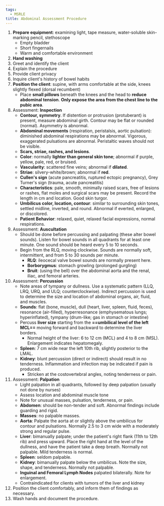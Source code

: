 ```yaml
---
tags:
  - MSRLE
title: Abdominal Assessment Procedure
---
```

1. **Prepare equipment**: examining light, tape measure, water-soluble skin-marking pencil, stethoscope
	- Empty bladder
	- Short fingernails
	- Warm and comfortable environment
2. **Hand washing**
3. Greet and identify the client
4. Explain the procedure
5. Provide client privacy
6. Inquire client's history of bowel habits
7. **Position the client**: supine, with arms comfortable at the side, knees slightly flexed (dorsal recumbent)
	- Place **small pillows** beneath the knees and the head to **reduce abdominal tension**. **Only expose the area from the chest line to the pubic area**.
8. Assessment: **Inspection**
	- **Contour, symmetry**. If distention or protrusion (protuberant) is present, measure abdominal girth. Contour may be flat or rounded (normal). Asymmetry is abnormal.
	- **Abdominal movements** (respiration, peristalsis, aortic pulsation): diminished abdominal respirations may be abnormal. Vigorous, exaggerated pulsations are abnormal. Peristaltic waves should not be visible.
	- **Scars, striae, rashes, and lesions**.
	- **Color**: normally **lighter than general skin tone**; abnormal if purple, yellow, pale, red, or bruised.
	- **Vascularity**: scattered fine veins; abnormal if **dilated**.
	- **Striae**: silvery-white/brown; abnormal if **red**.
	- **Cullen's sign** (acute pancreatitis, ruptured ectopic pregnancy), Grey Turner's sign (trauma, acute pancreatitis)
	- **Characteristics**: pale, smooth, minimally raised scars, free of lesions or rashes, flat moles and surgical scars may be present. Record the length in cm and location. Good skin turgor.
	- **Umbilicus color, location, contour**: similar to surrounding skin tones, settled midline, inverted, and round. Abnormal if everted, enlarged, or discolored.
	- **Patient Behavior**: relaxed, quiet, relaxed facial expressions, normal respirations.
9. Assessment: **Auscultation**
	- Should be done before percussing and palpating (these alter bowel sounds). Listen for bowel sounds in all quadrants for at least one minute. One sound should be heard every 5 to 10 seconds.
	- Begin from the RLQ, moving clockwise. Sounds are normally soft, intermittent, and from 5 to 30 sounds per minute.
		- **RLQ**: ileocecal valve bowel sounds are normally present here.
		- **Borborygmus**: stomach growling (prolonged gurgling)
		- **Bruit**: (using the bell) over the abdominal aorta and the renal, iliac, and femoral arteries.
10. Assessment: **Percussion**
	- Note areas of tympany or dullness. Use a systematic pattern (LLQ, LRQ, URQ, and ULQ; counterclockwise). Indirect percussion is used to determine the size and location of abdominal organs, air, fluid, and muscles.
	- **Sounds**: flat (bone, muscle), dull (heart, liver, spleen, fluid, feces), resonance (air-filled), hyperresonance (emphysematous lungs; hyperinflated), tympany (drum-like; gas in stomach or intestine)
	- Percuss **liver size** starting from the **==umbilical level of the left MCL==** moving forward and backward to determine the liver borders.
		- Normal height of the liver: 6 to 12 cm (MCL) and 4 to 8 cm (MSL). Enlargement indicates hepatomegaly.
	- **Spleen**: 7 cm wide near the left 10th rib, slightly posterior to the LMAL.
	- **Kidney**: blunt percussion (direct or indirect) should result in no tenderness. Inflammation and infection may be indicated if pain is produced.
		- Stricken at the costovertebral angles, noting tenderness or pain.
17. Assessment: **Palpation**
	- Light palpation in all quadrants, followed by deep palpation (usually not done by nurses)
	- Assess location and abdominal muscle tone
	- Note for unusual masses, pulsation, tenderness, or pain.
	- **Abdomen**: should be non-tender and soft. Abnormal findings include guarding and rigid.
	- **Masses**: no palpable masses.
	- **Aorta**: Palpate the aorta at or slightly above the umbilicus for contour and pulsations. Normally 2.5 to 3 cm wide with a moderately strong and regular pulse.
	- **Liver**: bimanually palpate; under the patient's right flank (11th to 12th rib) and press upward. Place the right hand at the level of the dullness, and have the patient take a deep breath. Normally not palpable. Mild tenderness is normal.
	- **Spleen**: seldom palpable.
	- **Kidney**: bimanually palpate below the umbilicus. Note the size, shape, and tenderness. Normally not palpable.
	- **Inguinal and Femoral Lymph Nodes** palpated bilaterally. Note for enlargement.
	 - Contraindicated for clients with tumors of the liver and kidney
18. Position the client comfortably, and inform them of findings as necessary.
19. Wash hands and document the procedure.
